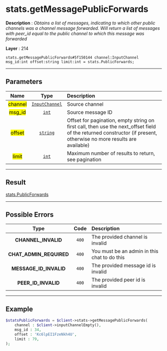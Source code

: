 # stats.getMessagePublicForwards

**Description** : *Obtains a list of messages, indicating to which other public channels was a channel message forwarded\.
Will return a list of messages with peer\_id equal to the public channel to which this message was forwarded*

**Layer** : 214

```tl
stats.getMessagePublicForwards#5f150144 channel:InputChannel msg_id:int offset:string limit:int = stats.PublicForwards;
```

---

## Parameters

| Name | Type | Description |
| :---: | :---: | :--- |
| <mark>channel</mark> | [`InputChannel`](type/InputChannel) | Source channel |
| <mark>msg_id</mark> | [`int`](type/int) | Source message ID |
| <mark>offset</mark> | [`string`](type/string) | Offset for pagination, empty string on first call, then use the next_offset field of the returned constructor (if present, otherwise no more results are available) |
| <mark>limit</mark> | [`int`](type/int) | Maximum number of results to return, see pagination |

---

## Result

[stats.PublicForwards](type/stats.PublicForwards)

---

## Possible Errors

| Type | Code | Description |
| :---: | :---: | :--- |
| **CHANNEL_INVALID** | `400` | The provided channel is invalid |
| **CHAT_ADMIN_REQUIRED** | `400` | You must be an admin in this chat to do this |
| **MESSAGE_ID_INVALID** | `400` | The provided message id is invalid |
| **PEER_ID_INVALID** | `400` | The provided peer id is invalid |

---

## Example

```php
$statsPublicForwards = $client->stats->getMessagePublicForwards(
	channel : $client->inputChannelEmpty(),
	msg_id : 34,
	offset : 'Kc6lpEI1FzeNkh4U',
	limit : 79,
);
```